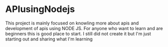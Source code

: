 # APIusingNodejs

This project is mainly focused on knowling more about apis and development of apis using NODE JS. For anyone who want to learn and are beginners this is good place to start. I still did not create it but I'm just starting out and sharing what I'm learning
